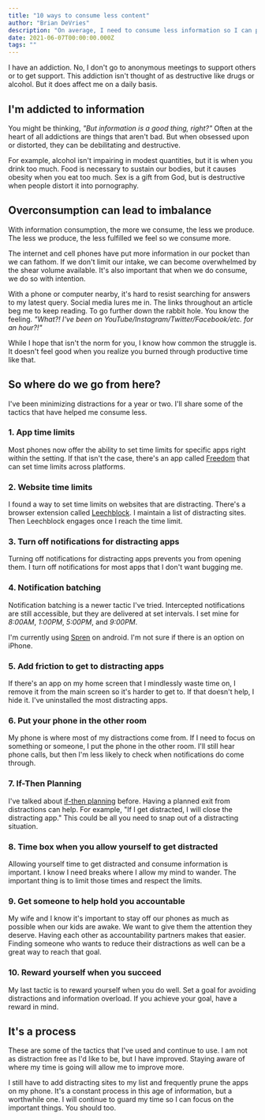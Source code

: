 ```yaml
---
title: "10 ways to consume less content"
author: "Brian DeVries"
description: "On average, I need to consume less information so I can produce more. I offer 10 tactics to help avoid distractions."
date: 2021-06-07T00:00:00.000Z
tags: ""
---
```


I have an addiction. No, I don't go to anonymous meetings to support others or to get support. This addiction isn't thought of as destructive like drugs or alcohol. But it does affect me on a daily basis.

## I'm addicted to information

You might be thinking, _"But information is a good thing, right?"_ Often at the heart of all addictions are things that aren't bad. But when obsessed upon or distorted, they can be debilitating and destructive.

For example, alcohol isn't impairing in modest quantities, but it is when you drink too much. Food is necessary to sustain our bodies, but it causes obesity when you eat too much. Sex is a gift from God, but is destructive when people distort it into pornography.

## Overconsumption can lead to imbalance

With information consumption, the more we consume, the less we produce. The less we produce, the less fulfilled we feel so we consume more.

The internet and cell phones have put more information in our pocket than we can fathom. If we don't limit our intake, we can become overwhelmed by the shear volume available. It's also important that when we do consume, we do so with intention.

With a phone or computer nearby, it's hard to resist searching for answers to my latest query. Social media lures me in. The links throughout an article beg me to keep reading. To go further down the rabbit hole. You know the feeling. _"What?! I've been on YouTube/Instagram/Twitter/Facebook/etc. for an hour?!"_

While I hope that isn't the norm for you, I know how common the struggle is. It doesn't feel good when you realize you burned through productive time like that.

## So where do we go from here?

I've been minimizing distractions for a year or two. I'll share some of the tactics that have helped me consume less.

### 1. App time limits

Most phones now offer the ability to set time limits for specific apps right within the setting. If that isn't the case, there's an app called [Freedom](https://freedom.to/) that can set time limits across platforms.

### 2. Website time limits

I found a way to set time limits on websites that are distracting. There's a browser extension called [Leechblock](https://www.proginosko.com/leechblock/). I maintain a list of distracting sites. Then Leechblock engages once I reach the time limit.

### 3. Turn off notifications for distracting apps

Turning off notifications for distracting apps prevents you from opening them. I turn off notifications for most apps that I don't want bugging me.

### 4. Notification batching

Notification batching is a newer tactic I've tried. Intercepted notifications are still accessible, but they are delivered at set intervals. I set mine for _8:00AM_, _1:00PM_, _5:00PM_, and _9:00PM_.

I'm currently using [Spren](https://play.google.com/store/apps/details?id=com.spren.android&hl=en_US&gl=US) on android. I'm not sure if there is an option on iPhone.

### 5. Add friction to get to distracting apps

If there's an app on my home screen that I mindlessly waste time on, I remove it from the main screen so it's harder to get to. If that doesn't help, I hide it. I've uninstalled the most distracting apps.

### 6. Put your phone in the other room

My phone is where most of my distractions come from. If I need to focus on something or someone, I put the phone in the other room. I'll still hear phone calls, but then I'm less likely to check when notifications do come through.

### 7. If-Then Planning

I've talked about [if-then planning](/blog/cold-showers-and-habit-building/#if-then-planning) before. Having a planned exit from distractions can help. For example, "If I get distracted, I will close the distracting app." This could be all you need to snap out of a distracting situation.

### 8. Time box when you allow yourself to get distracted

Allowing yourself time to get distracted and consume information is important. I know I need breaks where I allow my mind to wander. The important thing is to limit those times and respect the limits.

### 9. Get someone to help hold you accountable

My wife and I know it's important to stay off our phones as much as possible when our kids are awake. We want to give them the attention they deserve. Having each other as accountability partners makes that easier. Finding someone who wants to reduce their distractions as well can be a great way to reach that goal.

### 10. Reward yourself when you succeed

My last tactic is to reward yourself when you do well. Set a goal for avoiding distractions and information overload. If you achieve your goal, have a reward in mind.

## It's a process

These are some of the tactics that I've used and continue to use. I am not as distraction free as I'd like to be, but I have improved. Staying aware of where my time is going will allow me to improve more.

I still have to add distracting sites to my list and frequently prune the apps on my phone. It's a constant process in this age of information, but a worthwhile one. I will continue to guard my time so I can focus on the important things. You should too.
